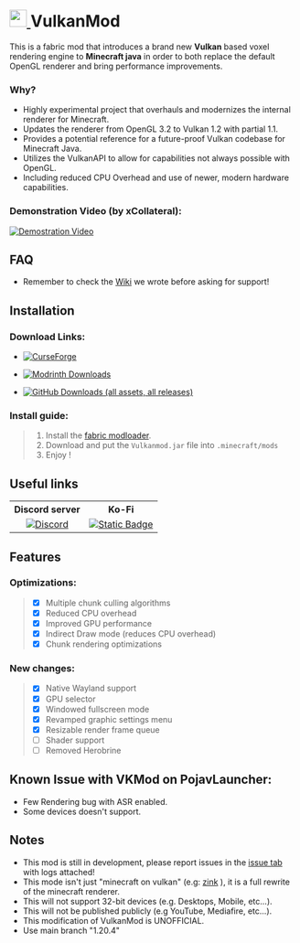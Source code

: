 # <a href="https://github.com/xCollateral/VulkanMod"> <img src="./src/main/resources/assets/vulkanmod/Vlogo.png" width="30" height="30"/> </a> VulkanMod

This is a fabric mod that introduces a brand new **Vulkan** based voxel rendering engine to **Minecraft java** in order to both replace the default OpenGL renderer and bring performance improvements.

### Why?
- Highly experimental project that overhauls and modernizes the internal renderer for Minecraft. <br>
- Updates the renderer from OpenGL 3.2 to Vulkan 1.2 with partial 1.1.  <br>
- Provides a potential reference for a future-proof Vulkan codebase for Minecraft Java. <br>
- Utilizes the VulkanAPI to allow for capabilities not always possible with OpenGL. <br>
- Including reduced CPU Overhead and use of newer, modern hardware capabilities. <br>

### Demonstration Video (by xCollateral):

[![Demostration Video](http://img.youtube.com/vi/sbr7UxcAmOE/0.jpg)](https://youtu.be/sbr7UxcAmOE)

## FAQ
- Remember to check the [Wiki](https://github.com/xCollateral/VulkanMod/wiki) we wrote before asking for support!

## Installation

### Download Links:

- [![CurseForge](https://cf.way2muchnoise.eu/full_635429_downloads.svg?badge_style=flat)](https://www.curseforge.com/minecraft/mc-mods/vulkanmod)

- [![Modrinth Downloads](https://img.shields.io/modrinth/dt/JYQhtZtO?logo=modrinth&label=Modrinth%20Downloads)](https://modrinth.com/mod/vulkanmod/versions)

- [![GitHub Downloads (all assets, all releases)](https://img.shields.io/github/downloads/xCollateral/VulkanMod/total?style=flat-square&logo=github&label=Github%20Downloads)](https://github.com/xCollateral/VulkanMod/releases)

### Install guide:
>1) Install the [fabric modloader](https://fabricmc.net).
>1) Download and put the `Vulkanmod.jar` file into `.minecraft/mods`
>1) Enjoy !

## Useful links
<table>
    <tr>
      <th> Discord server</th>
      <th> Ko-Fi</th>
    </tr>
  <tr>
    <td style="text-align:center"> 
        <a href="https://discord.gg/FVXg7AYR2Q"> 
            <img alt="Discord" align="top" src="https://img.shields.io/discord/963180553547419670?style=flat-square&logo=discord&logoColor=%23FFFFFF&label=Vulkanmod%20official%20discord%20server&labelColor=%235865F2&color=%235865F2">
        </a>
     </td>
    <td>
        <a href="https://ko-fi.com/V7V7CHHJV">
            <img alt="Static Badge" align="top" src="https://img.shields.io/badge/KoFi-%23ff5e5b?logo=ko-fi&logoColor=%23FFFFFF&link=https%3A%2F%2Fko-fi.com%2FV7V7CHHJV">
        </a>
    </td>
  </tr>
</table>


## Features

### Optimizations:
>- [x] Multiple chunk culling algorithms
>- [x] Reduced CPU overhead
>- [x] Improved GPU performance
>- [x] Indirect Draw mode (reduces CPU overhead)
>- [x] Chunk rendering optimizations

### New changes:
>- [x] Native Wayland support
>- [x] GPU selector
>- [x] Windowed fullscreen mode
>- [x] Revamped graphic settings menu
>- [x] Resizable render frame queue
>- [ ] Shader support
>- [ ] Removed Herobrine

## Known Issue with VKMod on PojavLauncher:
- Few Rendering bug with ASR enabled.
- Some devices doesn't support.

## Notes
- This mod is still in development, please report issues in the [issue tab](https://github.com/xCollateral/VulkanMod/issues) with logs attached!
- This mode isn't just "minecraft on vulkan" (e.g: [zink](https://docs.mesa3d.org/drivers/zink.html) ), it is a full rewrite of the minecraft renderer.
- This will not support 32-bit devices (e.g. Desktops, Mobile, etc...).
- This will not be published publicly (e.g YouTube, Mediafire, etc...).
- This modification of VulkanMod is UNOFFICIAL.
- Use main branch "1.20.4"

